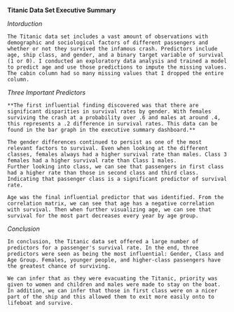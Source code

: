 **Titanic Data Set Executive Summary** 

*Intorduction*

	The Titanic data set includes a vast amount of observations with demographic and sociological factors of different passengers and whether or not they survived the infamous crash. Predictors include age, ship class, and gender, and a binary target variable of survival (1 or 0). I conducted an exploratory data analysis and trained a model to predict age and use those predictions to impute the missing values. The cabin column had so many missing values that I dropped the entire column. 
	
*Three Important Predictors*

	**The first influential finding discovered was that there are significant disparities in survival rates by gender. With females surviving the crash at a probability over .6 and males at around .4, this represents a .2 difference in survival rates. This data can be found in the bar graph in the executive summary dashboard.**
	
	The gender differences continued to persist as one of the most relevant factors to survival. Even when looking at the different classes, females always had a higher survival rate than males. Class 3 females had a higher survival rate than Class 1 males. 
	Further looking into class, we can see that passengers in first class had a higher rate than those in second class and third class. Indicating that passenger class is a significant predictor of survival rate.
	
	Age was the final influential predictor that was identified. From the correlation matrix, we can see that age has a negative correlation with survival. Then when further visualizing age, we can see that survival for the most part decreases every year by age group. 
	
*Conclusion* 

	In conclusion, the Titanic data set offered a large number of predictors for a passenger's survival rate. In the end, three predictors were seen as being the most influential: Gender, Class and Age Group. Females, younger people, and higher-class passengers have the greatest chance of surviving.
	
	We can infer that as they were evacuating the Titanic, priority was given to women and children and males were made to stay on the boat. In addition, we can infer that those in first class were on a nicer part of the ship and this allowed them to exit more easily onto to lifeboat and survive. 
